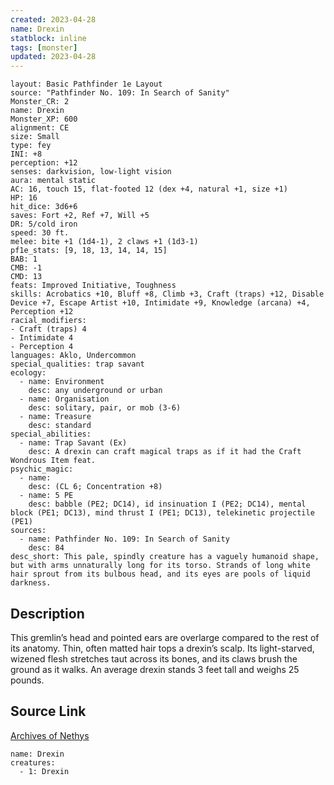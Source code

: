 ```yaml
---
created: 2023-04-28
name: Drexin
statblock: inline
tags: [monster]
updated: 2023-04-28
---
```

```statblock
layout: Basic Pathfinder 1e Layout
source: "Pathfinder No. 109: In Search of Sanity"
Monster_CR: 2
name: Drexin
Monster_XP: 600
alignment: CE
size: Small
type: fey
INI: +8
perception: +12
senses: darkvision, low-light vision
aura: mental static
AC: 16, touch 15, flat-footed 12 (dex +4, natural +1, size +1)
HP: 16
hit_dice: 3d6+6
saves: Fort +2, Ref +7, Will +5
DR: 5/cold iron
speed: 30 ft.
melee: bite +1 (1d4-1), 2 claws +1 (1d3-1)
pf1e_stats: [9, 18, 13, 14, 14, 15]
BAB: 1
CMB: -1
CMD: 13
feats: Improved Initiative, Toughness
skills: Acrobatics +10, Bluff +8, Climb +3, Craft (traps) +12, Disable Device +7, Escape Artist +10, Intimidate +9, Knowledge (arcana) +4, Perception +12
racial_modifiers:
- Craft (traps) 4
- Intimidate 4
- Perception 4
languages: Aklo, Undercommon
special_qualities: trap savant
ecology:
  - name: Environment
    desc: any underground or urban
  - name: Organisation
    desc: solitary, pair, or mob (3-6)
  - name: Treasure
    desc: standard
special_abilities:
  - name: Trap Savant (Ex)
    desc: A drexin can craft magical traps as if it had the Craft Wondrous Item feat.
psychic_magic:
  - name:
    desc: (CL 6; Concentration +8)
  - name: 5 PE
    desc: babble (PE2; DC14), id insinuation I (PE2; DC14), mental block (PE1; DC13), mind thrust I (PE1; DC13), telekinetic projectile (PE1)
sources:
  - name: Pathfinder No. 109: In Search of Sanity
    desc: 84
desc_short: This pale, spindly creature has a vaguely humanoid shape, but with arms unnaturally long for its torso. Strands of long white hair sprout from its bulbous head, and its eyes are pools of liquid darkness.
```
## Description
This gremlin’s head and pointed ears are overlarge compared to the rest of its anatomy. Thin, often matted hair tops a drexin’s scalp. Its light-starved, wizened flesh stretches taut across its bones, and its claws brush the ground as it walks. An average drexin stands 3 feet tall and weighs 25 pounds.
## Source Link
[Archives of Nethys](https://aonprd.com/MonsterDisplay.aspx?ItemName=Drexin)
```encounter-table
name: Drexin
creatures:
  - 1: Drexin
```
